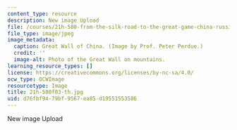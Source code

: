 ```yaml
---
content_type: resource
description: New image Upload
file: /courses/21h-580-from-the-silk-road-to-the-great-game-china-russia-and-central-eurasia-fall-2003/d76fbf9479bf9567ea85d19551553586_21h-580f03-th.jpg
file_type: image/jpeg
image_metadata:
  caption: Great Wall of China. (Image by Prof. Peter Perdue.)
  credit: ''
  image-alt: Photo of the Great Wall on mountains.
learning_resource_types: []
license: https://creativecommons.org/licenses/by-nc-sa/4.0/
ocw_type: OCWImage
resourcetype: Image
title: 21h-580f03-th.jpg
uid: d76fbf94-79bf-9567-ea85-d19551553586
---
```

New image Upload